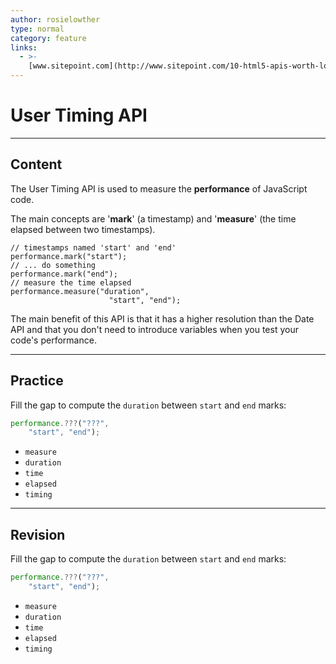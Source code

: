 ```yaml
---
author: rosielowther
type: normal
category: feature
links:
  - >-
    [www.sitepoint.com](http://www.sitepoint.com/10-html5-apis-worth-looking/){website}
---
```


# User Timing API


---

## Content

The User Timing API is used to measure the **performance** of JavaScript code.

The main concepts are '**mark**' (a timestamp) and '**measure**' (the time elapsed between two timestamps).

```plain-text
// timestamps named 'start' and 'end'
performance.mark("start");
// ... do something
performance.mark("end");
// measure the time elapsed
performance.measure("duration",
                      "start", "end");
```

The main benefit of this API is that it has a higher resolution than the Date API and that you don't need to introduce variables when you test your code's performance.


---

## Practice

Fill the gap to compute the `duration` between `start` and `end` marks:

```javascript
performance.???("???",
    "start", "end");

```

- `measure`
- `duration`
- `time`
- `elapsed`
- `timing`


---

## Revision

Fill the gap to compute the `duration` between `start` and `end` marks:

```javascript
performance.???("???",
    "start", "end");

```

- `measure`
- `duration`
- `time`
- `elapsed`
- `timing`
 

